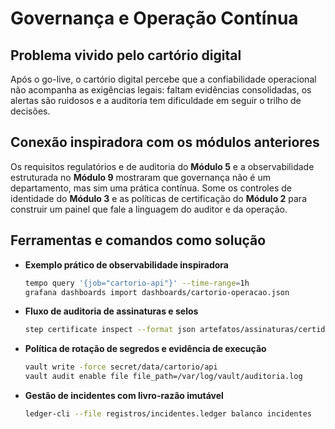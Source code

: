 # Governança e Operação Contínua

## Problema vivido pelo cartório digital

Após o go-live, o cartório digital percebe que a confiabilidade operacional não acompanha as exigências legais: faltam evidências consolidadas, os alertas são ruidosos e a auditoria tem dificuldade em seguir o trilho de decisões.

## Conexão inspiradora com os módulos anteriores

Os requisitos regulatórios e de auditoria do **Módulo 5** e a observabilidade estruturada no **Módulo 9** mostraram que governança não é um departamento, mas sim uma prática contínua. Some os controles de identidade do **Módulo 3** e as políticas de certificação do **Módulo 2** para construir um painel que fale a linguagem do auditor e da operação.

## Ferramentas e comandos como solução

- **Exemplo prático de observabilidade inspiradora**
  ```bash
  tempo query '{job="cartorio-api"}' --time-range=1h
  grafana dashboards import dashboards/cartorio-operacao.json
  ```
- **Fluxo de auditoria de assinaturas e selos**
  ```bash
  step certificate inspect --format json artefatos/assinaturas/certidão-*.pem | jq '.extensions'
  ```
- **Política de rotação de segredos e evidência de execução**
  ```bash
  vault write -force secret/data/cartorio/api
  vault audit enable file file_path=/var/log/vault/auditoria.log
  ```
- **Gestão de incidentes com livro-razão imutável**
  ```bash
  ledger-cli --file registros/incidentes.ledger balanco incidentes
  ```
